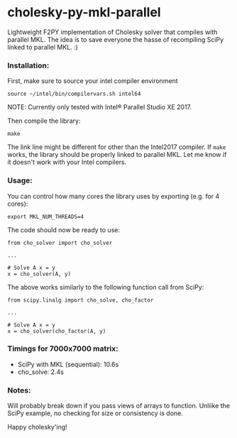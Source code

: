 # cholesky-py-mkl-parallel

Lightweight F2PY implementation of Cholesky solver that compiles with parallel MKL. The idea is to save everyone the hasse of recompiling SciPy linked to parallel MKL. :)

### Installation:

First, make sure to source your intel compiler environment

    source ~/intel/bin/compilervars.sh intel64

NOTE: Currently only tested with Intel® Parallel Studio XE 2017.

Then compile the library:

    make

The link line might be different for other than the Intel2017 compiler. If `make` works, the library should be properly linked to parallel MKL. Let me know if it doesn't work with your Intel compilers. 

### Usage:
You can control how many cores the library uses by exporting (e.g. for 4 cores):

    export MKL_NUM_THREADS=4

The code should now be ready to use:

    from cho_solver import cho_solver
    
    ...
    
    # Solve A x = y
    x = cho_solver(A, y)

The above works similarly to the following function call from SciPy:

    from scipy.linalg import cho_solve, cho_factor
    
    ...
    
    # Solve A x = y
    x = cho_solver(cho_factor(A, y)


###  Timings for 7000x7000 matrix:

+ SciPy with MKL (sequential): 10.6s
+ cho_solve: 2.4s

###  Notes:

Will probably break down if you pass views of arrays to function. Unliike the SciPy example, no checking for size or consistency is done.

Happy cholesky'ing!

